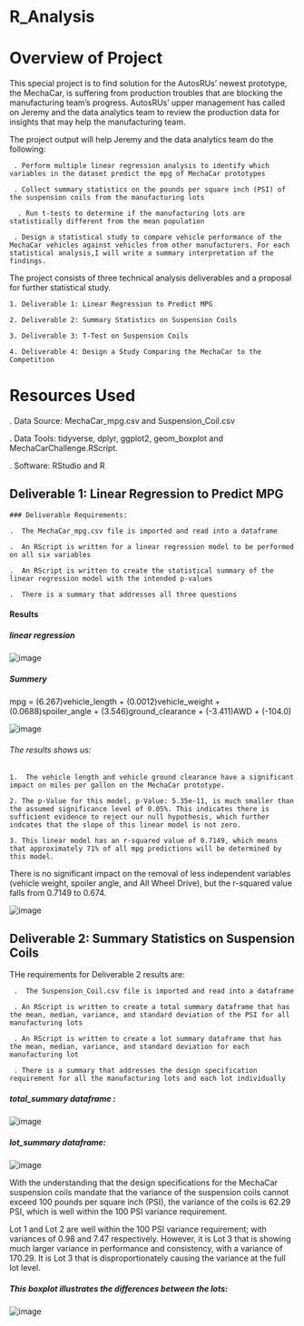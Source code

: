 # R_Analysis

# Overview of Project

This special project is to find solution for the AutosRUs’ newest prototype, the MechaCar, is suffering from production troubles that are blocking the manufacturing team’s progress. AutosRUs’ upper management has called on Jeremy and the data analytics team to review the production data for insights that may help the manufacturing team.

The project output will help Jeremy and the data analytics team do the following:

     . Perform multiple linear regression analysis to identify which variables in the dataset predict the mpg of MechaCar prototypes
  
     . Collect summary statistics on the pounds per square inch (PSI) of the suspension coils from the manufacturing lots
  
      . Run t-tests to determine if the manufacturing lots are statistically different from the mean population
  
     . Design a statistical study to compare vehicle performance of the MechaCar vehicles against vehicles from other manufacturers. For each statistical analysis,I will write a summary interpretation of the findings.
  
  The project consists of three technical analysis deliverables and a proposal for further statistical study. 

    1. Deliverable 1: Linear Regression to Predict MPG
    
    2. Deliverable 2: Summary Statistics on Suspension Coils
    
    3. Deliverable 3: T-Test on Suspension Coils
    
    4. Deliverable 4: Design a Study Comparing the MechaCar to the Competition
    
  # Resources Used
  
  . Data Source: MechaCar_mpg.csv and Suspension_Coil.csv
  
  . Data Tools: tidyverse, dplyr, ggplot2, geom_boxplot and MechaCarChallenge.RScript.
  
  . Software: RStudio and R
  
 ## Deliverable 1: Linear Regression to Predict MPG
 
    ### Deliverable Requirements:
    
    .  The MechaCar_mpg.csv file is imported and read into a dataframe
    
    .  An RScript is written for a linear regression model to be performed on all six variables
    
    .  An RScript is written to create the statistical summary of the linear regression model with the intended p-values
    
    .  There is a summary that addresses all three questions
    
   #### Results
   
   ##### linear regression
   
   ![image](https://user-images.githubusercontent.com/80365882/122660011-5c2daf80-d132-11eb-9867-7ddfdfbbdf71.png)
   
   ##### Summery
   
   mpg = (6.267)vehicle_length + (0.0012)vehicle_weight + (0.0688)spoiler_angle + (3.546)ground_clearance + (-3.411)AWD + (-104.0)
   
   ![image](https://user-images.githubusercontent.com/80365882/122660032-939c5c00-d132-11eb-8356-1aa34644f6c0.png)

###### The results shows us:

    1.  The vehicle length and vehicle ground clearance have a significant impact on miles per gallon on the MechaCar prototype. 
    
    2. The p-Value for this model, p-Value: 5.35e-11, is much smaller than the assumed significance level of 0.05%. This indicates there is sufficient evidence to reject our null hypothesis, which further indcates that the slope of this linear model is not zero.
    
    3. This linear model has an r-squared value of 0.7149, which means that approximately 71% of all mpg predictions will be determined by this model. 

There is no significant impact on the removal of less independent variables (vehicle weight, spoiler angle, and All Wheel Drive),  but the r-squared value falls from 0.7149 to 0.674.

![image](https://user-images.githubusercontent.com/80365882/122988301-7051f680-d356-11eb-98a3-4d16b2f5c288.png)


##  Deliverable 2: Summary Statistics on Suspension Coils

THe requirements for Deliverable 2 results are:

     .  The Suspension_Coil.csv file is imported and read into a dataframe
     
     . An RScript is written to create a total summary dataframe that has the mean, median, variance, and standard deviation of the PSI for all manufacturing lots
     
     . An RScript is written to create a lot summary dataframe that has the mean, median, variance, and standard deviation for each manufacturing lot
     
     . There is a summary that addresses the design specification requirement for all the manufacturing lots and each lot individually
    
##### total_summary dataframe :

![image](https://user-images.githubusercontent.com/80365882/122989798-181bf400-d358-11eb-9c44-05ce299d41b3.png)

##### lot_summary dataframe:

![image](https://user-images.githubusercontent.com/80365882/122989924-397ce000-d358-11eb-9852-fdb8eaddd93d.png)


With the understanding that the design specifications for the MechaCar suspension coils mandate that the variance of the suspension coils cannot exceed 100 pounds per square inch (PSI), the variance of the coils is 62.29 PSI, which is well within the 100 PSI variance requirement.

 Lot 1 and Lot 2 are well within the 100 PSI variance requirement; with variances of 0.98 and 7.47 respectively. However, it is Lot 3 that is showing much larger variance in performance and consistency, with a variance of 170.29. It is Lot 3 that is disproportionately causing the variance at the full lot level.

##### This boxplot illustrates the differences between the lots:

![image](https://user-images.githubusercontent.com/80365882/122993552-4bf91880-d35c-11eb-82d8-e39b238299cc.png)




 
 
 
  
